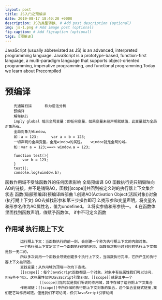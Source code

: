 ```yaml
---
layout: post
title: JS入门之预编译
date: 2019-08-17 18:40:20 +0000
description: JS的类型转换. # Add post description (optional)
img: js-1.png # Add image post (optional)
fig-caption: # Add figcaption (optional)
tags: [预编译]
---
```

JavaScript (usually abbreviated as JS) is an advanced, interpreted programming language. JavaScript is a prototype-based, function-first language, a multi-paradigm language that supports object-oriented programming, imperative programming, and functional programming.Today we learn about Precompiled
# 预编译
        先通篇扫描      称为语法分析
		预编译
		解释执行
		imply global 暗示全局变量：即任何变量，如果变量未经声明就赋值，此变量就为全局对象所有。
		全局对象为Window。
		如：a = 123;      var a = b = 123;
		一切声明的全局变量，全是window的属性。   windoe就是全局的域。
		如：var a = 123;===> window.a = 123;

		function test(){
			var b = 123;
		}
		test();
		console.log(window.b);

函数作用域不受除函数外的任何因素影响
全局预编译 GO    函数执行完只销毁映向AO的链接，并不是销毁AO，函数[[scope]]并回到被定义时的执行器上下文集合状态
函数(局部预编译)预编译四部曲
1.创建AO(Activation Object(活跃对象))对象(执行期上下文) GO去掉找形参和第三步操作即可
2.找形参和变量声明，将变量名和形参名作为AO属性名，值为undefined。
3.将实参值和形参统一。
4.在函数体里面找到函数声明，值赋予函数体。  if中不可定义函数
## 作用域 执行期上下文
		   运行期上下文：当函数执行的前一刻，会创建一个称为执行期上下文的内部对象。
		   一个执行器上下文定义了一个函数执行时的环境，函数每次执行时对应的执行上下文都是独一无二的，
		   所以多次调用一个函数会导致创建多个执行上下文，当函数执行完毕，它所产生的执行器上下文被销毁。
		   查找变量：从作用域的顶端一次向下查找。
		   [[scope]]：每个JavaScript函数都是一个对象，对象中有些属性我们可以访问，但有些不可以，这些属性仅供JavaScript引擎存取，[[scope]]就是其中一个
					[[scope]]指的就是我们所说的作用域，其中存储了运行期上下文集合
		   作用域链：[[scope]]中所存储的执行期上下文对象的集合，这个集合呈链式链接,我们把它叫作用域链，但是我们不可访问，仅供JavaScript引擎访问
				